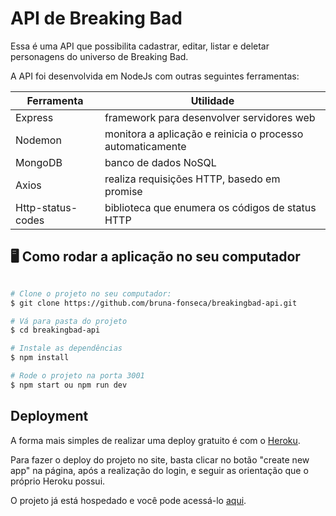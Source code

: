 # API de Breaking Bad

Essa é uma API que possibilita cadastrar, editar, listar e deletar personagens do universo de Breaking Bad.

A API foi desenvolvida em NodeJs com outras seguintes ferramentas:

Ferramenta   | Utilidade
--------- | ------
Express | framework para desenvolver servidores web
Nodemon | monitora a aplicação e reinicia o processo automaticamente
MongoDB | banco de dados NoSQL
Axios | realiza requisições HTTP, basedo em promise
Http-status-codes | biblioteca que enumera os códigos de status HTTP

## 🖥️ Como rodar a aplicação no seu computador

```bash

# Clone o projeto no seu computador:
$ git clone https://github.com/bruna-fonseca/breakingbad-api.git

# Vá para pasta do projeto
$ cd breakingbad-api

# Instale as dependências
$ npm install

# Rode o projeto na porta 3001
$ npm start ou npm run dev
```
## Deployment

A forma mais simples de realizar uma deploy gratuito é com o [Heroku](https://www.heroku.com/).

Para fazer o deploy do projeto no site, basta clicar no botão "create new app" na página, após a realização do login, e seguir as orientação que o próprio Heroku possui.

O projeto já está hospedado e você pode acessá-lo [aqui](https://breaking-bad-api.herokuapp.com/).
